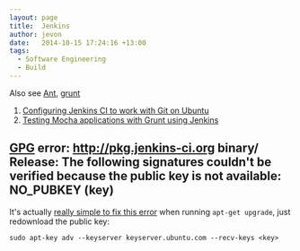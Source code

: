 ```yaml
---
layout: page
title:  Jenkins
author: jevon
date:   2014-10-15 17:24:16 +13:00
tags:
  - Software Engineering
  - Build
---
```


Also see [Ant](Ant.md), [grunt](Grunt.md)

1. <a href="http://www.uvd.co.uk/blog/labs/configuring-jenkins-continuous-integration-server-to-work-with-git/">Configuring Jenkins CI to work with Git on Ubuntu</a>
1. [Testing Mocha applications with Grunt using Jenkins](Testing_Mocha_applications_with_Grunt_using_Jenkins.md)

## [GPG](gpg.md) error: http://pkg.jenkins-ci.org binary/ Release: The following signatures couldn't be verified because the public key is not available: NO_PUBKEY (key)

It's actually <a href="http://askubuntu.com/questions/127326/how-to-fix-missing-gpg-keys">really simple to fix this error</a> when running `apt-get upgrade`, just redownload the public key:

```
sudo apt-key adv --keyserver keyserver.ubuntu.com --recv-keys <key>
```
